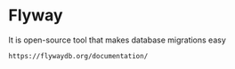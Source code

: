 # Flyway 
It is open-source tool that makes database migrations easy

`https://flywaydb.org/documentation/`
